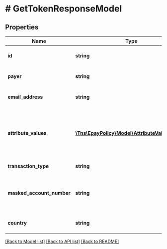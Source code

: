 # # GetTokenResponseModel

## Properties

Name | Type | Description | Notes
------------ | ------------- | ------------- | -------------
**id** | **string** | The public Id of the token. | [optional]
**payer** | **string** | The name of the payer. | [optional]
**email_address** | **string** | The email address of the payer. | [optional]
**attribute_values** | [**\Tns\\EpayPolicy\Model\AttributeValueModel[]**](AttributeValueModel.md) | A collection of key/value pairs for any custom attribute values for this token. | [optional]
**transaction_type** | **string** | The type of transaction. | [optional]
**masked_account_number** | **string** | The masked account number for display to the user. | [optional]
**country** | **string** | The country of the token | [optional]

[[Back to Model list]](../../README.md#models) [[Back to API list]](../../README.md#endpoints) [[Back to README]](../../README.md)
